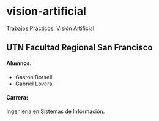 # vision-artificial
 Trabajos Prácticos: Visión Artificial

## UTN Facultad Regional San Francisco
#### Alumnos: 
- Gaston Borselli. 
- Gabriel Lovera.
#### Carrera: 
Ingeniería en Sistemas de Información. 
